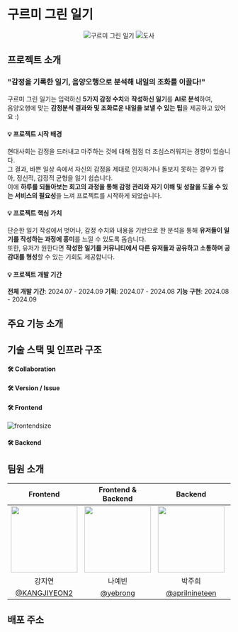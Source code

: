 # 구르미 그린 일기
<div align="center">

![구르미 그린 일기](https://github.com/user-attachments/assets/1b292f65-899f-4c42-b78b-a023a78c39e1)
![도사](https://github.com/user-attachments/assets/02d49660-3e8f-4f74-aff7-6fb80de7488a)
</div>

## 프로젝트 소개
### "감정을 기록한 일기, 음양오행으로 분석해 내일의 조화를 이끌다!"
구르미 그린 일기는 입력하신 **5가지 감정 수치**와 **작성하신 일기**를 **AI로 분석**하여,<br>
음양오행에 맞는 **감정분석 결과와 및 조화로운 내일을 보낼 수 있는 팁**을 제공하고 있어요 :)

#### 💡 프로젝트 시작 배경
현대사회는 감정을 드러내고 마주하는 것에 대해 점점 더 조심스러워지는 경향이 있습니다.<br>
그 결과, 바쁜 일상 속에서 자신의 감정을 제대로 인지하거나 돌보지 못하는 경우가 많아, 정신적, 감정적 균형을 잃기 쉽습니다. <br>
이에 **하루를 되돌아보는 회고의 과정을 통해 감정 관리와 자기 이해 및 성찰을 도울 수 있는 서비스의 필요성**을 느껴 프로젝트를 시작하게 되었습니다.

#### 💡 프로젝트 핵심 가치
단순한 일기 작성에서 벗어나, 감정 수치와 내용을 기반으로 한 분석을 통해 **유저들이 일기를 작성하는 과정에 흥미**를 느낄 수 있도록 돕습니다. <br>
또한, 유저가 원한다면 **작성한 일기를 커뮤니티에서 다른 유저들과 공유하고 소통하며 공감대를 형성**할 수 있는 기회도 제공합니다.

#### 💡 프로젝트 개발 기간
**전체 개발 기간**: 2024.07 - 2024.09
**기획**: 2024.07 - 2024.08
**기능 구현**: 2024.08 - 2024.09

## 주요 기능 소개

## 기술 스택 및 인프라 구조
#### 🛠️ Collaboration


#### 🛠️ Version / Issue

#### 🛠️ Frontend
![frontendsize](https://github.com/user-attachments/assets/a9032c3e-571b-470b-b2ea-914c614242be)



#### 🛠️ Backend



## 팀원 소개
|Frontend|Frontend & Backend|Backend|Backend|
|:-:|:-:|:-:|:-:|
|<img src="https://avatars.githubusercontent.com/u/127065529?v=4" width="150" height="150"/>|<img src="https://avatars.githubusercontent.com/u/154613879?v=4" width="150" height="150"/>|<img src="https://avatars.githubusercontent.com/u/154617066?v=4" width="150" height="150"/>|<img src="https://avatars.githubusercontent.com/u/120218763?v=4" width="150" height="150"/>|
|강지연|나예빈|박주희|임지현|
|[@KANGJIYEON2](https://github.com/KANGJIYEON2)|[@yebrong](https://github.com/yebrong)|[@aprilnineteen](https://github.com/aprilnineteen)|[@Jiihyun](https://github.com/Jiihyun)|



## 배포 주소
